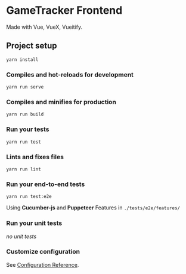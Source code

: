 # GameTracker Frontend
Made with Vue, VueX, Vueitify.

## Project setup
```
yarn install
```

### Compiles and hot-reloads for development
```
yarn run serve
```

### Compiles and minifies for production
```
yarn run build
```

### Run your tests
```
yarn run test
```

### Lints and fixes files
```
yarn run lint
```

### Run your end-to-end tests
```
yarn run test:e2e
```
Using **Cucumber-js** and **Puppeteer**
Features in `./tests/e2e/features/`

### Run your unit tests
*no unit tests*

### Customize configuration
See [Configuration Reference](https://cli.vuejs.org/config/).
